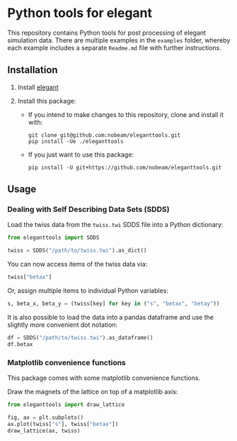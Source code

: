 # Python tools for elegant

This repository contains Python tools for post processing of elegant simulation data. There are multiple examples in the `examples` folder, whereby each example includes a separate `Readme.md` file with further instructions.

## Installation

1. Install [elegant](https://aps.anl.gov/Accelerator-Operations-Physics/Software)

2. Install this package:

    - If you intend to make changes to this repository, clone and install it with:

          git clone git@github.com:nobeam/eleganttools.git
          pip install -Ue ./eleganttools

    - If you just want to use this package:

          pip install -U git+https://github.com/nobeam/eleganttools.git

## Usage

### Dealing with Self Describing Data Sets (SDDS)

Load the twiss data from the `twiss.twi` SDDS file into a Python dictionary:

``` python
from eleganttools import SDDS

twiss = SDDS("/path/to/twiss.twi").as_dict()
```

You can now access items of the twiss data via:

``` python
twiss["betax"]
```

Or, assign multiple items to individual Python variables:

``` python
s, beta_x, beta_y = (twiss[key] for key in ("s", "betax", "betay"))
```

It is also possible to load the data into a pandas dataframe and use the slightly more
convenient dot notation:

``` python
df = SDDS("/path/to/twiss.twi").as_dataframe()
df.betax
```

### Matplotlib convenience functions

This package comes with some matplotlib convenience functions.

Draw the magnets of the lattice on top of a matplotlib axis:

``` python
from eleganttools import draw_lattice

fig, ax = plt.subplots()
ax.plot(twiss["s"], twiss["betax"])
draw_lattice(ax, twiss)
```
